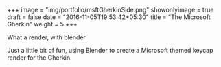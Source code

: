+++
image = "img/portfolio/msftGherkinSide.png"
showonlyimage = true
draft = false
date = "2016-11-05T19:53:42+05:30"
title = "The Microsoft Gherkin"
weight = 5
+++

What a render, with blender.
<!--more-->

Just a little bit of fun, using Blender to create a Microsoft themed keycap render for the Gherkin.